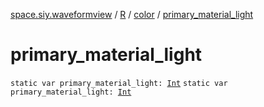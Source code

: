 [space.siy.waveformview](../../index.md) / [R](../index.md) / [color](index.md) / [primary_material_light](./primary_material_light.md)

# primary_material_light

`static var primary_material_light: `[`Int`](https://kotlinlang.org/api/latest/jvm/stdlib/kotlin/-int/index.html)
`static var primary_material_light: `[`Int`](https://kotlinlang.org/api/latest/jvm/stdlib/kotlin/-int/index.html)